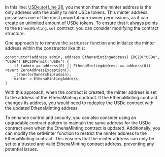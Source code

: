 In this line: [USDe.sol Line 28](https://github.com/code-423n4/2023-10-ethena/blob/ee67d9b542642c9757a6b826c82d0cae60256509/contracts/USDe.sol#L28), you mention that the minter address is the only address with the ability to mint USDe tokens. This minter address possesses one of the most powerful non-owner permissions, as it can create an unlimited amount of USDe tokens. To ensure that it always points to the `EthenaMinting.sol` contract, you can consider modifying the contract structure.

One approach is to remove the `setMinter` function and initialize the minter address within the constructor like this:

```solidity
constructor(address admin, address EthenaMintingAddress) ERC20("USDe", "USDe") ERC20Permit("USDe") {
    if (admin == address(0) || EthenaMintingAddress == address(0)) revert ZeroAddressException();
    _transferOwnership(admin);
    minter = EthenaMintingAddress;
}
```
With this approach, when the contract is created, the minter address is set to the address of the EthenaMinting contract. If the EthenaMinting contract changes its address, you would need to redeploy the USDe contract with the updated EthenaMinting address.

To enhance control and security, you can also consider using an upgradable contract pattern to maintain the same address for the USDe contract even when the EthenaMinting contract is updated. Additionally, you can modify the setMinter function to restrict the minter address to the EthenaMinting contract. This ensures that the minter address can only be set to a trusted and valid EthenaMinting contract address, preventing any potential issues.